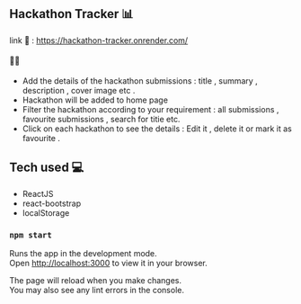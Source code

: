 ## Hackathon Tracker 📊
  link :link: : <a>https://hackathon-tracker.onrender.com/ </a>
  
  #### 👨‍💻
  -  Add the details of the hackathon submissions : title , summary , description , cover image etc .
  -  Hackathon will be added to home  page
  - Filter  the hackathon according to your requirement : all submissions , favourite submissions , search for titie etc.
  - Click on each hackathon to see the details : Edit it , delete it or mark it as favourite .
  
## Tech used :computer:
- ReactJS
- react-bootstrap
- localStorage

### `npm start`

Runs the app in the development mode.\
Open [http://localhost:3000](http://localhost:3000) to view it in your browser.

The page will reload when you make changes.\
You may also see any lint errors in the console.
